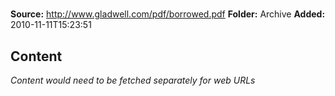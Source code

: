 # 

**Source:** http://www.gladwell.com/pdf/borrowed.pdf
**Folder:** Archive
**Added:** 2010-11-11T15:23:51




## Content
*Content would need to be fetched separately for web URLs*
